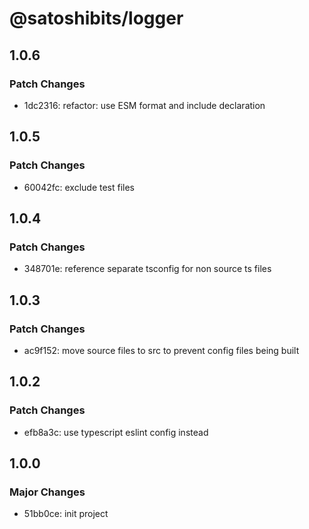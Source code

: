 # @satoshibits/logger

## 1.0.6

### Patch Changes

- 1dc2316: refactor: use ESM format and include declaration

## 1.0.5

### Patch Changes

- 60042fc: exclude test files

## 1.0.4

### Patch Changes

- 348701e: reference separate tsconfig for non source ts files

## 1.0.3

### Patch Changes

- ac9f152: move source files to src to prevent config files being built

## 1.0.2

### Patch Changes

- efb8a3c: use typescript eslint config instead

## 1.0.0

### Major Changes

- 51bb0ce: init project
